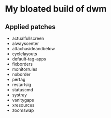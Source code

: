 # My bloated build of dwm

## Applied patches

 - actualfullscreen
 - alwayscenter
 - attachasideandbelow
 - cyclelayouts
 - default-tag-apps
 - fixborders
 - monitorrules
 - noborder
 - pertag
 - restartsig
 - statuscmd
 - systray
 - vanitygaps
 - xresources
 - zoomswap
